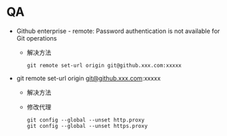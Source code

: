 # QA

* <font title="red">Github enterprise - remote: Password authentication is not available for Git operations</font>

  * <font title="green">解决方法</font>

    ```
    git remote set-url origin git@github.xxx.com:xxxxx
    ```

* <font>git remote set-url origin git@github.xxx.com:xxxxx</font>

  * <font title="green">解决方法</font>

  * 修改代理

    ```
    git config --global --unset http.proxy
    git config --global --unset https.proxy
    ```

    
